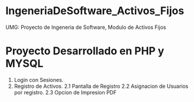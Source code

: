 # IngeneriaDeSoftware_Activos_Fijos
UMG: Proyecto de Ingeneria de Software, Modulo de Activos Fijos

# Proyecto Desarrollado en PHP y MYSQL

1. Login con Sesiones.
2. Registro de Activos.
    2.1 Pantalla de Registro
    2.2 Asignacion de Usuarios por registro.
    2.3 Opcion de Impresion PDF 